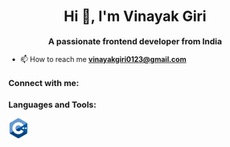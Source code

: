 <h1 align="center">Hi 👋, I'm Vinayak Giri</h1>
<h3 align="center">A passionate frontend developer from India</h3>

- 📫 How to reach me **vinayakgiri0123@gmail.com**

<h3 align="left">Connect with me:</h3>
<p align="left">
</p>

<h3 align="left">Languages and Tools:</h3>
<p align="left"> <a href="https://www.w3schools.com/cpp/" target="_blank" rel="noreferrer"> <img src="https://raw.githubusercontent.com/devicons/devicon/master/icons/cplusplus/cplusplus-original.svg" alt="cplusplus" width="40" height="40"/> </a> </p>

